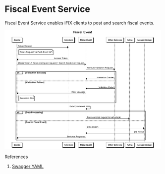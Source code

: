# Fiscal Event Service

Fiscal Event Service enables iFIX clients to post and search fiscal events. 

![](../../../.gitbook/assets/image%20%282%29.png)

References

1. [Swagger YAML ](https://redocly.github.io/redoc/?url=https://raw.githubusercontent.com/egovernments/iFix-Dev/develop/domain-services/fiscal-event-service/fiscal-event-service-0.1.0.yaml)

